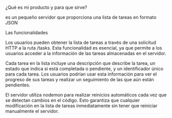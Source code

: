¿Qué es mi producto y para que sirve?

es un pequeño servidor que proporciona una lista de tareas en formato JSON

Las funcionalidades

Los usuarios pueden obtener la lista de tareas a través de una solicitud HTTP a la ruta /tasks. Esta funcionalidad es esencial, ya que permite a los usuarios acceder a la información de las tareas almacenadas en el servidor.

Cada tarea en la lista incluye una descripción que describe la tarea, un estado que indica si está completada o pendiente, y un identificador único para cada tarea. Los usuarios podrían usar esta información para ver el progreso de sus tareas y realizar un seguimiento de las que aún están pendientes.

El servidor utiliza nodemon para realizar reinicios automáticos cada vez que se detectan cambios en el código. Esto garantiza que cualquier modificación en la lista de tareas inmediatamente sin tener que reiniciar manualmente el servidor.

